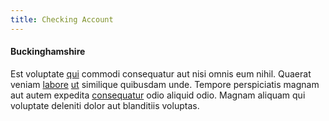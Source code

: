 ```yaml
---
title: Checking Account
---
```


#### Buckinghamshire

Est voluptate [qui](/facere/temporibus/possimus/protocol.md) commodi consequatur aut nisi omnis eum nihil. Quaerat veniam [labore](/facere/eaque/metal_azure.md) [ut](/consequatur/architecto/best_of_breed_sas.md) similique quibusdam unde. Tempore perspiciatis magnam aut autem expedita [consequatur](/facere/temporibus/adipisci/molestias/incredible_fresh_shirt_clothing_&_music_tasty.md) odio aliquid odio. Magnam aliquam qui voluptate deleniti dolor aut blanditiis voluptas.
